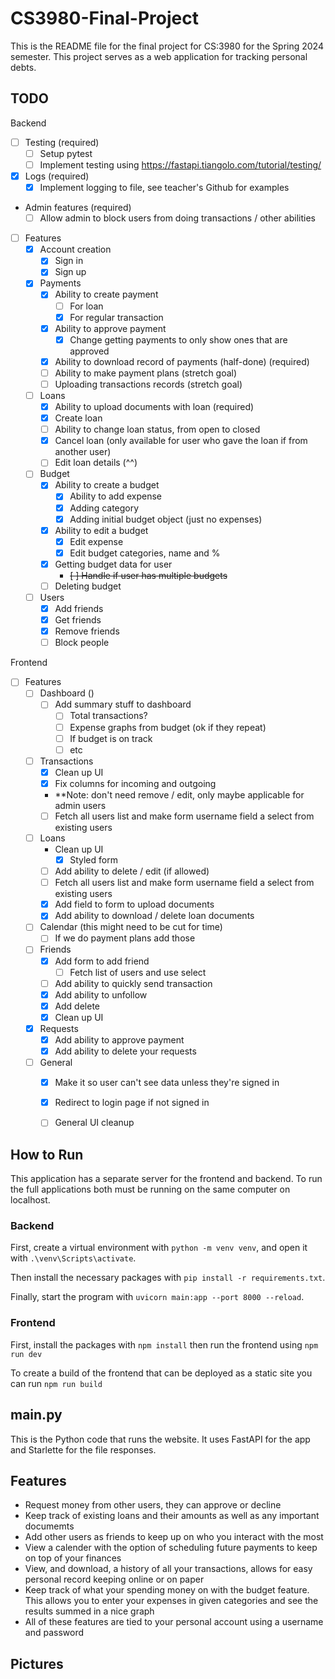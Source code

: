 # CS3980-Final-Project
This is the README file for the final project for CS:3980 for the Spring 2024 semester.
This project serves as a web application for tracking personal debts.


## TODO

Backend 
- [ ] Testing (required)
    - [ ] Setup pytest 
    - [ ] Implement testing using https://fastapi.tiangolo.com/tutorial/testing/
- [x] Logs (required)
    - [x] Implement logging to file, see teacher's Github for examples
- Admin features (required)
    - [ ] Allow admin to block users from doing transactions / other abilities
- [ ] Features
    - [x] Account creation
        - [x] Sign in
        - [x] Sign up
    - [x] Payments
        - [x] Ability to create payment 
            - [ ] For loan
            - [x] For regular transaction 
        - [x] Ability to approve payment
            - [x] Change getting payments to only show ones that are approved
        - [x] Ability to download record of payments (half-done) (required)
        - [ ] Ability to make payment plans (stretch goal)
        - [ ] Uploading transactions records (stretch goal)
    - [ ] Loans
        - [x] Ability to upload documents with loan (required)
        - [x] Create loan
        - [ ] Ability to change loan status, from open to closed 
        - [x] Cancel loan (only available for user who gave the loan if from another user)
        - [ ] Edit loan details (^^)
    - [ ] Budget
        - [x] Ability to create a budget
            - [x] Ability to add expense
            - [x] Adding category
            - [x] Adding initial budget object (just no expenses)
        - [x] Ability to edit a budget
            - [x] Edit expense
            - [x] Edit budget categories, name and %
        - [x] Getting budget data for user
            - ~~[ ] Handle if user has multiple budgets~~
        - [ ] Deleting budget
    - [ ] Users
        - [x] Add friends
        - [x] Get friends
        - [x] Remove friends
        - [ ] Block people

Frontend
- [ ] Features
    - [ ] Dashboard ()
        - [ ] Add summary stuff to dashboard
            - [ ] Total transactions?
            - [ ] Expense graphs from budget (ok if they repeat)
            - [ ] If budget is on track 
            - [ ] etc
    - [ ] Transactions
        - [x] Clean up UI
        - [x] Fix columns for incoming and outgoing 
        - **Note: don't need remove / edit, only maybe applicable for admin users
        - [ ] Fetch all users list and make form username field a select from existing users
    - [ ] Loans
        - Clean up UI
            - [x] Styled form
        - [ ] Add ability to delete / edit (if allowed)
        - [ ] Fetch all users list and make form username field a select from existing users
        - [x] Add field to form to upload documents
        - [x] Add ability to download / delete loan documents 
    - [ ] Calendar (this might need to be cut for time)
        - [ ] If we do payment plans add those 
    - [ ] Friends
        - [x] Add form to add friend 
            - [ ] Fetch list of users and use select
        - [ ] Add ability to quickly send transaction
        - [x] Add ability to unfollow 
        - [x] Add delete 
        - [x] Clean up UI
    - [x] Requests 
        - [x] Add ability to approve payment 
        - [x] Add ability to delete your requests 
    - [ ] General
        - [x] Make it so user can't see data unless they're signed in 
        - [x] Redirect to login page if not signed in 
        - [ ] General UI cleanup


## How to Run

This application has a separate server for the frontend and backend. To run the full applications both must be running on the same computer on localhost.

### Backend
First, create a virtual environment with
`python -m venv venv`,
and open it with
`.\venv\Scripts\activate`.

Then install the necessary packages with
`pip install -r requirements.txt`.

Finally, start the program with
`uvicorn main:app --port 8000 --reload`.

### Frontend 
First, install the packages with
`npm install`
then run the frontend using 
`npm run dev`

To create a build of the frontend that can be deployed as a static site you can run 
`npm run build`



## main.py
This is the Python code that runs the website. It uses FastAPI for the app and Starlette for the file responses.



## Features

- Request money from other users, they can approve or decline
- Keep track of existing loans and their amounts as well as any important documemts
- Add other users as friends to keep up on who you interact with the most
- View a calender with the option of scheduling future payments to keep on top of your finances
- View, and download, a history of all your transactions, allows for easy personal record keeping online or on paper
- Keep track of what your spending money on with the budget feature. This allows you to enter your expenses in given categories and see the results summed in a nice graph
- All of these features are tied to your personal account using a username and password

## Pictures

